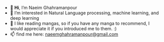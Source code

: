 - 👋 **Hi**, I’m Naeim Ghahramanpour
- 👀 I’m interested in Natural Language processing, machine learning, and deep learning
- 💞️ I like reading mangas, so if you have any manga to recommend, I would appreciate it if you introduced me to them. :)
- 📫 find me here: naeemghahramanpour@gmail.com

<!---
[![Anurag's GitHub stats](https://github-readme-stats.vercel.app/api?username=gnamiro)](https://github.com/anuraghazra/github-readme-stats)

gnamiro/gnamiro is a ✨ special ✨ repository because its `README.md` (this file) appears on your GitHub profile.
You can click the Preview link to take a look at your changes.
--->
